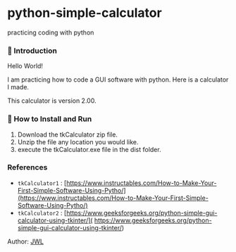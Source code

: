 # python-simple-calculator
practicing coding with python
### 👋 Introduction 

Hello World! 

I am practicing how to code a GUI software with python. Here is a calculator I made. 

This calculator is version 2.00. 
### 📑 How to Install and Run

1. Download the tkCalculator zip file. 
2. Unzip the file any location you would like. 
3. execute the tkCalculator.exe file in the dist folder.
### References
- `tkCalculator1` : [https://www.instructables.com/How-to-Make-Your-First-Simple-Software-Using-Pytho/](https://www.instructables.com/How-to-Make-Your-First-Simple-Software-Using-Pytho/)
- `tkCalculator2` : [https://www.geeksforgeeks.org/python-simple-gui-calculator-using-tkinter/]( https://www.geeksforgeeks.org/python-simple-gui-calculator-using-tkinter/)


Author: <a href="https://github.com/jinlee487">JWL</a>